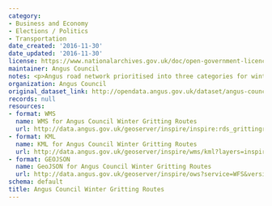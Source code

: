 ```yaml
---
category:
- Business and Economy
- Elections / Politics
- Transportation
date_created: '2016-11-30'
date_updated: '2016-11-30'
license: https://www.nationalarchives.gov.uk/doc/open-government-licence/version/3/
maintainer: Angus Council
notes: <p>Angus road network prioritised into three categories for winter maintenance.</p>
organization: Angus Council
original_dataset_link: http://opendata.angus.gov.uk/dataset/angus-council-winter-gritting-routes
records: null
resources:
- format: WMS
  name: WMS for Angus Council Winter Gritting Routes
  url: http://data.angus.gov.uk/geoserver/inspire/inspire:rds_grittingroutes/wms?service=WMS&request=GetMap
- format: KML
  name: KML for Angus Council Winter Gritting Routes
  url: http://data.angus.gov.uk/geoserver/inspire/wms/kml?layers=inspire:rds_grittingroutes&mode=download
- format: GEOJSON
  name: GeoJSON for Angus Council Winter Gritting Routes
  url: http://data.angus.gov.uk/geoserver/inspire/ows?service=WFS&version=1.0.0&request=GetFeature&typeName=inspire:rds_grittingroutes&outputFormat=application%2Fjson&srsName=EPSG:3857
schema: default
title: Angus Council Winter Gritting Routes
---
```

